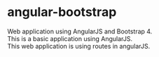 # angular-bootstrap
Web application using AngularJS and Bootstrap 4.<br>
This is a basic application using AngularJS.<br>
This web application is using routes in angularJS.
